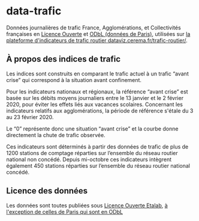 # data-trafic
Données journalières de trafic France, Agglomérations, et Collectivités françaises en [Licence Ouverte](https://www.etalab.gouv.fr/licence-ouverte-open-licence) et [ODbL (données de Paris)](https://opendatacommons.org/licenses/odbl/), utilisées sur [la plateforme d'indicateurs de trafic routier dataviz.cerema.fr/trafic-routier/](https://dataviz.cerema.fr/trafic-routier/).

## À propos des indices de trafic
Les indices sont construits en comparant le trafic actuel à un trafic “avant crise” qui correspond à la situation avant confinement.

Pour les indicateurs nationaux et régionaux, la référence “avant crise” est basée sur les débits moyens journaliers entre le 13 janvier et le 2 février 2020, pour éviter les effets liés aux vacances scolaires. Concernant les indicateurs relatifs aux agglomérations, la période de référence s'étale du 3 au 23 février 2020.

Le “0” représente donc une situation “avant crise” et la courbe donne directement la chute de trafic observée.

Ces indicateurs sont déterminés à partir des données de trafic de plus de 1200 stations de comptage réparties sur l’ensemble du réseau routier national non concédé. Depuis mi-octobre ces indicateurs intègrent également 450 stations réparties sur l’ensemble du réseau routier national concédé.

## Licence des données
Les données sont toutes publiées sous [Licence Ouverte Etalab](https://www.etalab.gouv.fr/licence-ouverte-open-licence), [à l'exception de celles de Paris qui sont en ODbL](https://opendatacommons.org/licenses/odbl/)
